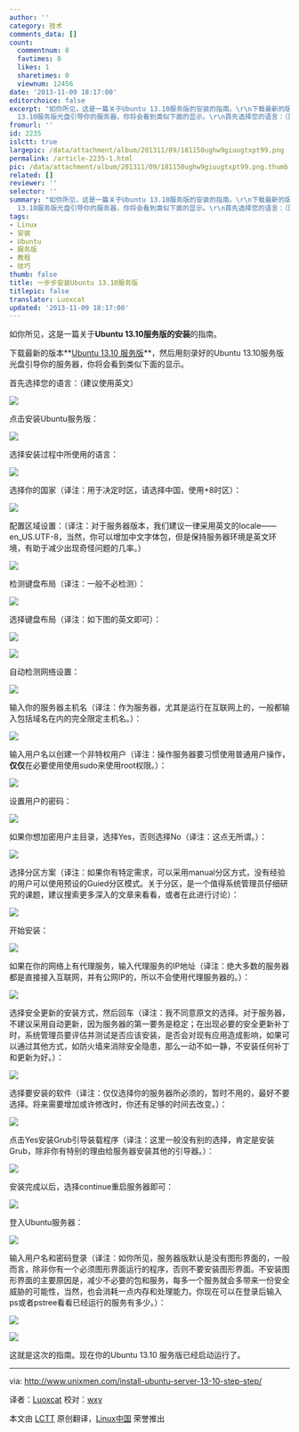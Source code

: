 ```yaml
---
author: ''
category: 技术
comments_data: []
count:
  commentnum: 0
  favtimes: 0
  likes: 1
  sharetimes: 0
  viewnum: 12456
date: '2013-11-09 18:17:00'
editorchoice: false
excerpt: "如你所见，这是一篇关于Ubuntu 13.10服务版的安装的指南。\r\n下载最新的版本Ubuntu 13.10 服务版，然后用刻录好的Ubuntu
  13.10服务版光盘引导你的服务器，你将会看到类似下面的显示。\r\n首先选择您的语言：（建议使用英  ..."
fromurl: ''
id: 2235
islctt: true
largepic: /data/attachment/album/201311/09/181150ughw9giuugtxpt99.png
permalink: /article-2235-1.html
pic: /data/attachment/album/201311/09/181150ughw9giuugtxpt99.png.thumb.jpg
related: []
reviewer: ''
selector: ''
summary: "如你所见，这是一篇关于Ubuntu 13.10服务版的安装的指南。\r\n下载最新的版本Ubuntu 13.10 服务版，然后用刻录好的Ubuntu
  13.10服务版光盘引导你的服务器，你将会看到类似下面的显示。\r\n首先选择您的语言：（建议使用英  ..."
tags:
- Linux
- 安装
- Ubuntu
- 服务版
- 教程
- 技巧
thumb: false
title: 一步步安装Ubuntu 13.10服务版
titlepic: false
translator: Luoxcat
updated: '2013-11-09 18:17:00'
---
```


如你所见，这是一篇关于**Ubuntu 13.10服务版的安装**的指南。


下载最新的版本**[Ubuntu 13.10 服务版](http://releases.ubuntu.com/saucy/)**，然后用刻录好的Ubuntu 13.10服务版光盘引导你的服务器，你将会看到类似下面的显示。


首先选择您的语言：（建议使用英文）


![](/data/attachment/album/201311/09/181150ughw9giuugtxpt99.png)


点击安装Ubuntu服务版：


![](/data/attachment/album/201311/09/181151wohghjiwswgj8jzg.png)


选择安装过程中所使用的语言：


![](/data/attachment/album/201311/09/181152ii3ppib3jd6bovfh.png)


选择你的国家（译注：用于决定时区，请选择中国，使用+8时区）：


![](/data/attachment/album/201311/09/181153tcsgic1ijzczstcd.png)


配置区域设置：（译注：对于服务器版本，我们建议一律采用英文的locale—— en\_US.UTF-8，当然，你可以增加中文字体包，但是保持服务器环境是英文环境，有助于减少出现奇怪问题的几率。）


![](/data/attachment/album/201311/09/181155p7kxydk7jzd8661p.png)


检测键盘布局（译注：一般不必检测）：


![](/data/attachment/album/201311/09/181156146p7slpz9ezxx06.png)


选择键盘布局（译注：如下图的英文即可）：


![](/data/attachment/album/201311/09/181157k5t5iq2wvh353woi.png)


![](/data/attachment/album/201311/09/181158j90jvcv04c880e9j.png)


自动检测网络设置：


![](/data/attachment/album/201311/09/181159fkaor1d1rfo1rrpd.png)


输入你的服务器主机名（译注：作为服务器，尤其是运行在互联网上的，一般都输入包括域名在内的完全限定主机名。）：


![](/data/attachment/album/201311/09/181200qf1vo8vf1fq81vvi.png)


输入用户名以创建一个非特权用户（译注：操作服务器要习惯使用普通用户操作，**仅仅**在必要使用使用sudo来使用root权限。）：


![](/data/attachment/album/201311/09/181201loi3e7jjznd7tiel.png)


设置用户的密码：


![](/data/attachment/album/201311/09/181202qm778dvkwmdwwe3m.png)


如果你想加密用户主目录，选择Yes，否则选择No（译注：这点无所谓。）：


![](/data/attachment/album/201311/09/181203t39zc0b3pb5mpb33.png)


选择分区方案（译注：如果你有特定需求，可以采用manual分区方式，没有经验的用户可以使用预设的Guied分区模式。关于分区，是一个值得系统管理员仔细研究的课题，建议搜索更多深入的文章来看看，或者在此进行讨论）：


![](/data/attachment/album/201311/09/18120463jclnhw6hxz33cd.png)


开始安装：


![](/data/attachment/album/201311/09/181205flw9fdobfsvx4iiw.png)


如果在你的网络上有代理服务，输入代理服务的IP地址（译注：绝大多数的服务器都是直接接入互联网，并有公网IP的，所以不会使用代理服务器的。）：


![](/data/attachment/album/201311/09/181206lpcw7ppl4uadwtda.png)


选择安全更新的安装方式，然后回车（译注：我不同意原文的选择。对于服务器，不建议采用自动更新，因为服务器的第一要务是稳定；在出现必要的安全更新补丁时，系统管理员要评估并测试是否应该安装，是否会对现有应用造成影响，如果可以通过其他方式，如防火墙来消除安全隐患，那么一动不如一静，不安装任何补丁和更新为好。）：


![](/data/attachment/album/201311/09/181207unsdzg9dg6gs9kxd.png)


选择要安装的软件（译注：仅仅选择你的服务器所必须的，暂时不用的，最好不要选择。将来需要增加或许修改时，你还有足够的时间去改变。）：


![](/data/attachment/album/201311/09/181208n113z2jco1h6vevw.png)


点击Yes安装Grub引导装载程序（译注：这里一般没有别的选择，肯定是安装Grub，除非你有特别的理由给服务器安装其他的引导器。）：


![](/data/attachment/album/201311/09/181209bg0yswb998ygnvjr.png)


安装完成以后，选择continue重启服务器即可：


![](/data/attachment/album/201311/09/181210chhknc9xunkuaroz.png)


登入Ubuntu服务器：


![](/data/attachment/album/201311/09/181211gb9cto4x9ftomkrz.png)


输入用户名和密码登录（译注：如你所见，服务器版默认是没有图形界面的，一般而言，除非你有一个必须图形界面运行的程序，否则不要安装图形界面。不安装图形界面的主要原因是，减少不必要的包和服务，每多一个服务就会多带来一份安全威胁的可能性，当然，也会消耗一点内存和处理能力。你现在可以在登录后输入ps或者pstree看看已经运行的服务有多少。）：


![](/data/attachment/album/201311/09/181212zk2wk1mwwgxqm8hk.png)


![](/data/attachment/album/201311/09/1812137fdncz3xc7dfdnd4.png)


这就是这次的指南。现在你的Ubuntu 13.10 服务版已经启动运行了。




---


via: <http://www.unixmen.com/install-ubuntu-server-13-10-step-step/>


译者：[Luoxcat](https://github.com/Luoxcat) 校对：[wxy](https://github.com/wxy)


本文由 [LCTT](https://github.com/LCTT/TranslateProject) 原创翻译，[Linux中国](http://linux.cn/) 荣誉推出